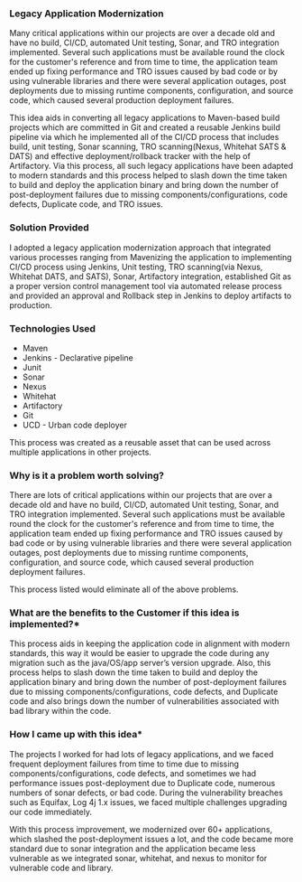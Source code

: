 ### Legacy Application Modernization 

Many critical applications within our projects are over a decade old and have no build, CI/CD, automated Unit testing, Sonar, and TRO integration implemented. Several such applications must be available round the clock for the customer's reference and from time to time, the application team ended up fixing performance and TRO issues caused by bad code or by using vulnerable libraries and there were several application outages, post deployments due to missing runtime components, configuration, and source code, which caused several production deployment failures. 

This idea aids in converting all legacy applications to Maven-based build projects which are committed in Git and created a reusable Jenkins build pipeline via which he implemented all of the CI/CD process that includes build, unit testing, Sonar scanning, TRO scanning(Nexus, Whitehat SATS & DATS) and effective deployment/rollback tracker with the help of Artifactory. 
Via this process, all such legacy applications have been adapted to modern standards and this process helped to slash down the time taken to build and deploy the application binary and bring down the number of post-deployment failures due to missing components/configurations, code defects, Duplicate code, and TRO issues.


### Solution Provided

I adopted a legacy application modernization approach that integrated various processes ranging from Mavenizing the application to implementing CI/CD process using Jenkins, Unit testing, TRO scanning(via Nexus, Whitehat DATS, and SATS), Sonar, Artifactory integration, established Git as a proper version control management tool via automated release process and provided an approval and Rollback step in Jenkins to deploy artifacts to production.
### Technologies Used

- Maven
- Jenkins - Declarative pipeline 
- Junit
- Sonar
- Nexus
- Whitehat
- Artifactory
- Git
- UCD - Urban code deployer 

This process was created as a reusable asset that can be used across multiple applications in other projects. 

###  Why is it a problem worth solving?

There are lots of critical applications within our projects that are over a decade old and have no build, CI/CD, automated Unit testing, Sonar, and TRO integration implemented. Several such applications must be available round the clock for the customer's reference and from time to time, the application team ended up fixing performance and TRO issues caused by bad code or by using vulnerable libraries and there were several application outages, post deployments due to missing runtime components, configuration, and source code, which caused several production deployment failures. 

This process listed would eliminate all of the above problems. 

### What are the benefits to the Customer if this idea is implemented?*

This process aids in keeping the application code in alignment with modern standards, this way it would be easier to upgrade the code during any migration such as the java/OS/app server’s version upgrade. 
Also, this process helps to slash down the time taken to build and deploy the application binary and bring down the number of post-deployment failures due to missing components/configurations, code defects, and Duplicate code and also brings down the number of vulnerabilities associated with bad library within the code.  

### How I came up with this idea*

The projects I worked for had lots of legacy applications, and we faced frequent deployment failures from time to time due to missing components/configurations, code defects, and sometimes we had performance issues post-deployment due to Duplicate code, numerous numbers of sonar defects, or bad code. During the vulnerability breaches such as Equifax, Log 4j 1.x issues, we faced multiple challenges upgrading our code immediately. 

With this process improvement, we modernized over 60+ applications, which slashed the post-deployment issues a lot, and the code became more standard due to sonar integration and the application became less vulnerable as we integrated sonar, whitehat, and nexus to monitor for vulnerable code and library. 





